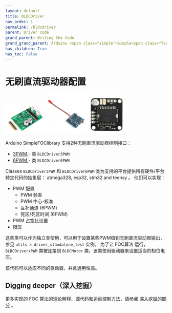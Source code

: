 ```yaml
---
layout: default
title: BLDCDriver
nav_order: 1
permalink: /bldcdriver
parent: Driver code
grand_parent: Writing the Code
grand_grand_parent: Arduino <span class="simple">Simple<span class="foc">FOC</span>library</span>
has_children: True
has_toc: False
---
```


# 无刷直流驱动器配置

<div class="width60">
<img src="extras/Images/drv8302.png" style="width:25%;display:inline"><img src="extras/Images/bgc_30.jpg" style="width:25%;display:inline"><img src="extras/Images/l6234.jpg" style="width:25%;display:inline">
</div>

Arduino <span class="simple">Simple<span class="foc">FOC</span>library</span> 支持2种无刷直流驱动器控制接口：<br>
- [3PWM <i class="fa fa-external-link"></i>](bldcdriver3pwm) - 类 `BLDCDriver3PWM`
- [6PWM <i class="fa fa-external-link"></i>](bldcdriver6pwm) - 类 `BLDCDriver6PWM`

Classes `BLDCDriver3PWM` 和  `BLDCDriver6PWM` 类为支持的平台提供所有硬件/平台特定代码的抽象层： atmega328, esp32, stm32 and teensy 。
他们可以实现：

- PWM 配置
    - PWM 频率
    - PWM 中心-校准
    - 互补通道  (6PWM)
    - 死区/死区时间  (6PWM)
- PWM 占空比设置 
- 限压

这些类可以作为独立类使用，可以用于设置某些PWM值到无刷直流驱动器输出，参见 `utils > driver_standalone_test` 实例。
为了让 FOC算法 运行， `BLDCDriverxPWM` 类被连接到 `BLDCMotor` 类，该类使用驱动器来设置适当的相位电压。

该代码可以适应不同的驱动器，并且通用性高。

## Digging deeper（深入挖掘）
更多实现的 FOC 算法的理论解释、源代码和运动控制方法，请参阅 [深入挖掘的部分](digging_deeper) 。
